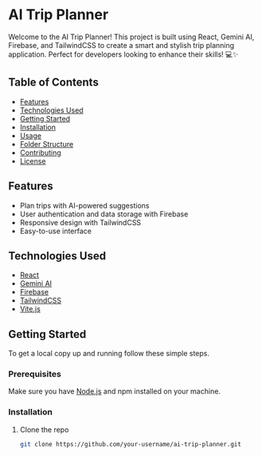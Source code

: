 # AI Trip Planner

Welcome to the AI Trip Planner! This project is built using React, Gemini AI, Firebase, and TailwindCSS to create a smart and stylish trip planning application. Perfect for developers looking to enhance their skills! 💻✨

## Table of Contents

- [Features](#features)
- [Technologies Used](#technologies-used)
- [Getting Started](#getting-started)
- [Installation](#installation)
- [Usage](#usage)
- [Folder Structure](#folder-structure)
- [Contributing](#contributing)
- [License](#license)

## Features

- Plan trips with AI-powered suggestions
- User authentication and data storage with Firebase
- Responsive design with TailwindCSS
- Easy-to-use interface

## Technologies Used

- [React](https://reactjs.org/)
- [Gemini AI](https://gemini.ai/)
- [Firebase](https://firebase.google.com/)
- [TailwindCSS](https://tailwindcss.com/)
- [Vite.js](https://vitejs.dev/)

## Getting Started

To get a local copy up and running follow these simple steps.

### Prerequisites

Make sure you have [Node.js](https://nodejs.org/) and npm installed on your machine.

### Installation

1. Clone the repo
   ```sh
   git clone https://github.com/your-username/ai-trip-planner.git




